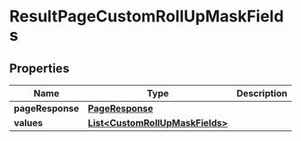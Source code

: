 # ResultPageCustomRollUpMaskFields

## Properties
Name | Type | Description | Notes
------------ | ------------- | ------------- | -------------
**pageResponse** | [**PageResponse**](PageResponse.md) |  |  [optional]
**values** | [**List&lt;CustomRollUpMaskFields&gt;**](CustomRollUpMaskFields.md) |  |  [optional]
